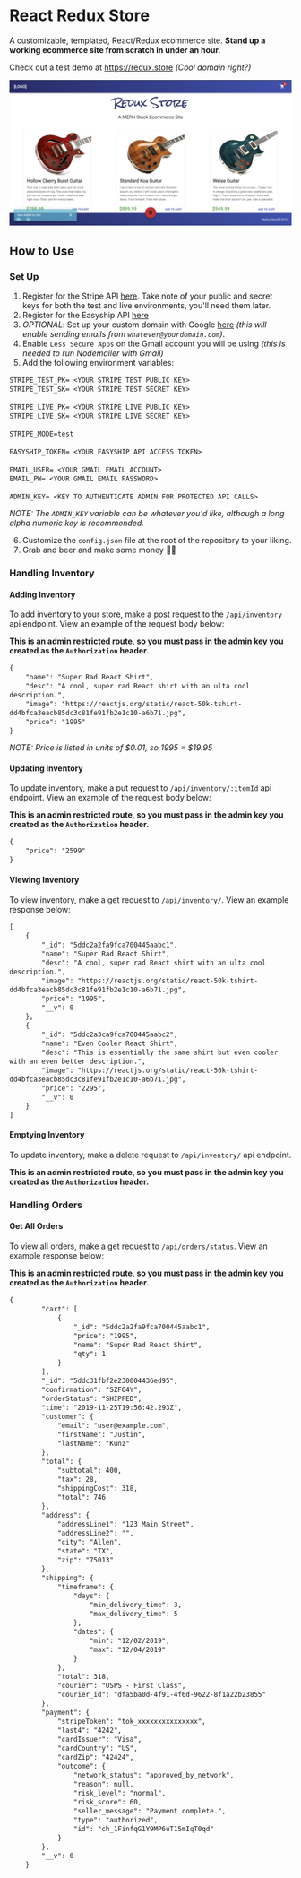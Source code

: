 # React Redux Store

A customizable, templated, React/Redux ecommerce site. **Stand up a working ecommerce site from scratch in under an hour.**

Check out a test demo at https://redux.store _(Cool domain right?)_

![Store example](./screenshots/storeExample.png)

## How to Use

### Set Up

1. Register for the Stripe API [here](https://dashboard.stripe.com/register). Take note of your public and secret keys for both the test and live environments, you'll need them later.
2. Register for the Easyship API [here](https://app.easyship.com/signup)
3. _OPTIONAL_: Set up your custom domain with Google [here](https://gsuite.google.com/solutions/new-business/) _(this will enable sending emails from `whatever@yourdomain.com`)_.
4. Enable `Less Secure Apps` on the Gmail account you will be using _(this is needed to run Nodemailer with Gmail)_
5. Add the following environment variables:

```
STRIPE_TEST_PK= <YOUR STRIPE TEST PUBLIC KEY>
STRIPE_TEST_SK= <YOUR STRIPE TEST SECRET KEY>

STRIPE_LIVE_PK= <YOUR STRIPE LIVE PUBLIC KEY>
STRIPE_LIVE_SK= <YOUR STRIPE LIVE SECRET KEY>

STRIPE_MODE=test

EASYSHIP_TOKEN= <YOUR EASYSHIP API ACCESS TOKEN>

EMAIL_USER= <YOUR GMAIL EMAIL ACCOUNT>
EMAIL_PW= <YOUR GMAIL EMAIL PASSWORD>

ADMIN_KEY= <KEY TO AUTHENTICATE ADMIN FOR PROTECTED API CALLS>
```

_NOTE: The `ADMIN_KEY` variable can be whatever you'd like, although a long alpha numeric key is recommended._

6. Customize the `config.json` file at the root of the repository to your liking.
7. Grab and beer and make some money 🍻💵

### Handling Inventory

#### Adding Inventory

To add inventory to your store, make a post request to the `/api/inventory` api endpoint. View an example of the request body below:

**This is an admin restricted route, so you must pass in the admin key you created as the `Authorization` header.**

```
{
    "name": "Super Rad React Shirt",
    "desc": "A cool, super rad React shirt with an ulta cool description.",
    "image": "https://reactjs.org/static/react-50k-tshirt-dd4bfca3eacb85dc3c81fe91fb2e1c10-a6b71.jpg",
    "price": "1995"
}

```

_NOTE: Price is listed in units of $0.01, so 1995 = $19.95_

#### Updating Inventory

To update inventory, make a put request to `/api/inventory/:itemId` api endpoint. View an example of the request body below:

**This is an admin restricted route, so you must pass in the admin key you created as the `Authorization` header.**

```
{
    "price": "2599"
}

```

#### Viewing Inventory

To view inventory, make a get request to `/api/inventory/`. View an example response below:

```
[
    {
        "_id": "5ddc2a2fa9fca700445aabc1",
        "name": "Super Rad React Shirt",
        "desc": "A cool, super rad React shirt with an ulta cool description.",
        "image": "https://reactjs.org/static/react-50k-tshirt-dd4bfca3eacb85dc3c81fe91fb2e1c10-a6b71.jpg",
        "price": "1995",
        "__v": 0
    },
    {
        "_id": "5ddc2a3ca9fca700445aabc2",
        "name": "Even Cooler React Shirt",
        "desc": "This is essentially the same shirt but even cooler with an even better description.",
        "image": "https://reactjs.org/static/react-50k-tshirt-dd4bfca3eacb85dc3c81fe91fb2e1c10-a6b71.jpg",
        "price": "2295",
        "__v": 0
    }
]
```

#### Emptying Inventory

To update inventory, make a delete request to `/api/inventory/` api endpoint.

**This is an admin restricted route, so you must pass in the admin key you created as the `Authorization` header.**

### Handling Orders

#### Get All Orders

To view all orders, make a get request to `/api/orders/status`. View an example response below:

**This is an admin restricted route, so you must pass in the admin key you created as the `Authorization` header.**

```
{
        "cart": [
            {
                "_id": "5ddc2a2fa9fca700445aabc1",
                "price": "1995",
                "name": "Super Rad React Shirt",
                "qty": 1
            }
        ],
        "_id": "5ddc31fbf2e230004436ed95",
        "confirmation": "SZFO4Y",
        "orderStatus": "SHIPPED",
        "time": "2019-11-25T19:56:42.293Z",
        "customer": {
            "email": "user@example.com",
            "firstName": "Justin",
            "lastName": "Kunz"
        },
        "total": {
            "subtotal": 400,
            "tax": 28,
            "shippingCost": 318,
            "total": 746
        },
        "address": {
            "addressLine1": "123 Main Street",
            "addressLine2": "",
            "city": "Allen",
            "state": "TX",
            "zip": "75013"
        },
        "shipping": {
            "timeframe": {
                "days": {
                    "min_delivery_time": 3,
                    "max_delivery_time": 5
                },
                "dates": {
                    "min": "12/02/2019",
                    "max": "12/04/2019"
                }
            },
            "total": 318,
            "courier": "USPS - First Class",
            "courier_id": "dfa5ba0d-4f91-4f6d-9622-8f1a22b23855"
        },
        "payment": {
            "stripeToken": "tok_xxxxxxxxxxxxxxx",
            "last4": "4242",
            "cardIssuer": "Visa",
            "cardCountry": "US",
            "cardZip": "42424",
            "outcome": {
                "network_status": "approved_by_network",
                "reason": null,
                "risk_level": "normal",
                "risk_score": 60,
                "seller_message": "Payment complete.",
                "type": "authorized",
                "id": "ch_1FinfqG1Y9MP6uT15mIqT0qd"
            }
        },
        "__v": 0
    }
```
